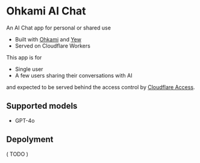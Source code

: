 # Ohkami AI Chat

An AI Chat app for personal or shared use

- Built with [Ohkami](https://github.com/kana-rus/ohkami) and [Yew](https://github.com/yewstack/yew)
- Served on Cloudflare Workers

This app is for

- Single user
- A few users sharing their conversations with AI

and expected to be served behind the access control by [Cloudflare Access](https://www.cloudflare.com/ja-jp/zero-trust/products/access).

## Supported models

- GPT-4o

## Depolyment

( TODO )

